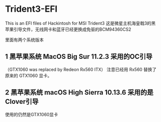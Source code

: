 # Trident3-EFI
This is an EFI files of Hackintosh for MSI Trident3 
这是微星主机海皇戟3的黑苹果引导文件，无线网卡和蓝牙已经更换成免驱的BCM94360CS2

里面有两个系统版本
## 1 黑苹果系统 MacOS Big Sur 11.2.3 采用的OC引导
（GTX1060 was replaced by Redeon Rx560 ITX）
注意已经用 Rx560 替换了原来的 GTX1060 显卡。

## 2 黑苹果系统 macOS High Sierra 10.13.6 采用的是Clover引导
使用的仍然是GTX1060显卡

